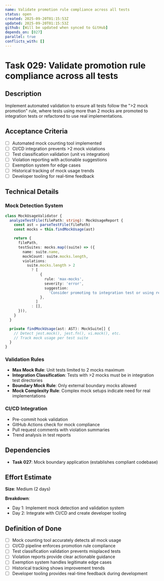 ```yaml
---
name: Validate promotion rule compliance across all tests
status: open
created: 2025-09-20T01:15:53Z
updated: 2025-09-20T01:15:53Z
github: [Will be updated when synced to GitHub]
depends_on: [027]
parallel: true
conflicts_with: []
---
```


# Task 029: Validate promotion rule compliance across all tests

## Description

Implement automated validation to ensure all tests follow the ">2 mock
promotion" rule, where tests using more than 2 mocks are promoted to integration
tests or refactored to use real implementations.

## Acceptance Criteria

- [ ] Automated mock counting tool implemented
- [ ] CI/CD integration prevents >2 mock violations
- [ ] Test classification validation (unit vs integration)
- [ ] Violation reporting with actionable suggestions
- [ ] Exemption system for edge cases
- [ ] Historical tracking of mock usage trends
- [ ] Developer tooling for real-time feedback

## Technical Details

### Mock Detection System

```typescript
class MockUsageValidator {
  analyzeTestFile(filePath: string): MockUsageReport {
    const ast = parseTestFile(filePath)
    const mocks = this.findMockUsage(ast)

    return {
      filePath,
      testSuites: mocks.map((suite) => ({
        name: suite.name,
        mockCount: suite.mocks.length,
        violations:
          suite.mocks.length > 2
            ? [
                {
                  rule: 'max-mocks',
                  severity: 'error',
                  suggestion:
                    'Consider promoting to integration test or using real implementations',
                },
              ]
            : [],
      })),
    }
  }

  private findMockUsage(ast: AST): MockSuite[] {
    // Detect jest.mock(), jest.fn(), vi.mock(), etc.
    // Track mock usage per test suite
  }
}
```

### Validation Rules

- **Max Mock Rule**: Unit tests limited to 2 mocks maximum
- **Integration Classification**: Tests with >2 mocks must be in integration
  test directories
- **Boundary Mock Rule**: Only external boundary mocks allowed
- **Mock Complexity Rule**: Complex mock setups indicate need for real
  implementations

### CI/CD Integration

- Pre-commit hook validation
- GitHub Actions check for mock compliance
- Pull request comments with violation summaries
- Trend analysis in test reports

## Dependencies

- **Task 027**: Mock boundary application (establishes compliant codebase)

## Effort Estimate

**Size**: Medium (2 days)

**Breakdown**:

- Day 1: Implement mock detection and validation system
- Day 2: Integrate with CI/CD and create developer tooling

## Definition of Done

- [ ] Mock counting tool accurately detects all mock usage
- [ ] CI/CD pipeline enforces promotion rule compliance
- [ ] Test classification validation prevents misplaced tests
- [ ] Violation reports provide clear actionable guidance
- [ ] Exemption system handles legitimate edge cases
- [ ] Historical tracking shows improvement trends
- [ ] Developer tooling provides real-time feedback during development
